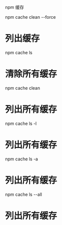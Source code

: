 npm 缓存

npm cache clean --force

# 列出缓存
npm cache ls

# 清除所有缓存
npm cache clean

# 列出所有缓存
npm cache ls -l

# 列出所有缓存
npm cache ls -a

# 列出所有缓存
npm cache ls --all

# 列出所有缓存